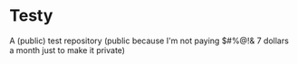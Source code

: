 # Testy
A (public) test repository (public because I'm not paying $#%@!&amp; 7 dollars a month just to make it private)
